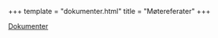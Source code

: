 +++
template = "dokumenter.html"
title = "Møtereferater"
+++

<a href="https://google.no" target="_blank" class="footer--link">Dokumenter</a>
